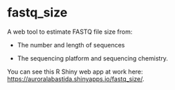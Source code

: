 # fastq_size

A web tool to estimate FASTQ file size from:

+ The number and length of sequences

+ The sequencing platform and sequencing chemistry.


You can see this R Shiny web app at work here: https://auroralabastida.shinyapps.io/fastq_size/.
